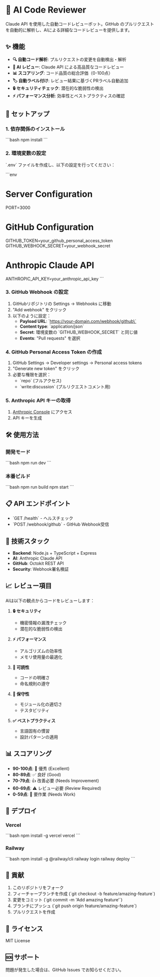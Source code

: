 # 🤖 AI Code Reviewer

Claude API を使用した自動コードレビューボット。GitHub のプルリクエストを自動的に解析し、AIによる詳細なコードレビューを提供します。

## ✨ 機能

- **🔍 自動コード解析**: プルリクエストの変更を自動検出・解析
- **🧠 AI レビュー**: Claude API による高品質なコードレビュー
- **📊 スコアリング**: コード品質の総合評価（0-100点）
- **🏷️ 自動ラベル付け**: レビュー結果に基づくPRラベル自動追加
- **🔒 セキュリティチェック**: 潜在的な脆弱性の検出
- **⚡ パフォーマンス分析**: 効率性とベストプラクティスの確認

## 🚀 セットアップ

### 1. 依存関係のインストール

\`\`\`bash
npm install
\`\`\`

### 2. 環境変数の設定

\`.env\` ファイルを作成し、以下の設定を行ってください：

\`\`\`env
# Server Configuration
PORT=3000

# GitHub Configuration
GITHUB_TOKEN=your_github_personal_access_token
GITHUB_WEBHOOK_SECRET=your_webhook_secret

# Anthropic Claude API
ANTHROPIC_API_KEY=your_anthropic_api_key
\`\`\`

### 3. GitHub Webhook の設定

1. GitHubリポジトリの Settings → Webhooks に移動
2. "Add webhook" をクリック
3. 以下のように設定：
   - **Payload URL**: \`https://your-domain.com/webhook/github\`
   - **Content type**: \`application/json\`
   - **Secret**: 環境変数の \`GITHUB_WEBHOOK_SECRET\` と同じ値
   - **Events**: "Pull requests" を選択

### 4. GitHub Personal Access Token の作成

1. GitHub Settings → Developer settings → Personal access tokens
2. "Generate new token" をクリック
3. 必要な権限を選択：
   - \`repo\` (フルアクセス)
   - \`write:discussion\` (プルリクエストコメント用)

### 5. Anthropic API キーの取得

1. [Anthropic Console](https://console.anthropic.com) にアクセス
2. API キーを生成

## 🛠️ 使用方法

### 開発モード

\`\`\`bash
npm run dev
\`\`\`

### 本番ビルド

\`\`\`bash
npm run build
npm start
\`\`\`

## 📋 API エンドポイント

- \`GET /health\` - ヘルスチェック
- \`POST /webhook/github\` - GitHub Webhook受信

## 🔧 技術スタック

- **Backend**: Node.js + TypeScript + Express
- **AI**: Anthropic Claude API
- **GitHub**: Octokit REST API
- **Security**: Webhook署名検証

## 📈 レビュー項目

AIは以下の観点からコードをレビューします：

1. **🔒 セキュリティ**
   - 機密情報の漏洩チェック
   - 潜在的な脆弱性の検出

2. **⚡ パフォーマンス**
   - アルゴリズムの効率性
   - メモリ使用量の最適化

3. **📖 可読性**
   - コードの明確さ
   - 命名規則の遵守

4. **🔧 保守性**
   - モジュール化の適切さ
   - テスタビリティ

5. **✅ ベストプラクティス**
   - 言語固有の慣習
   - 設計パターンの適用

## 📊 スコアリング

- **90-100点**: 🎉 優秀 (Excellent)
- **80-89点**: ✅ 良好 (Good)
- **70-79点**: 👍 改善必要 (Needs Improvement)
- **60-69点**: ⚠️ レビュー必要 (Review Required)
- **0-59点**: 🚨 要作業 (Needs Work)

## 🚀 デプロイ

### Vercel

\`\`\`bash
npm install -g vercel
vercel
\`\`\`

### Railway

\`\`\`bash
npm install -g @railway/cli
railway login
railway deploy
\`\`\`

## 🤝 貢献

1. このリポジトリをフォーク
2. フィーチャーブランチを作成 (\`git checkout -b feature/amazing-feature\`)
3. 変更をコミット (\`git commit -m 'Add amazing feature'\`)
4. ブランチにプッシュ (\`git push origin feature/amazing-feature\`)
5. プルリクエストを作成

## 📄 ライセンス

MIT License

## 🆘 サポート

問題が発生した場合は、GitHub Issues でお知らせください。